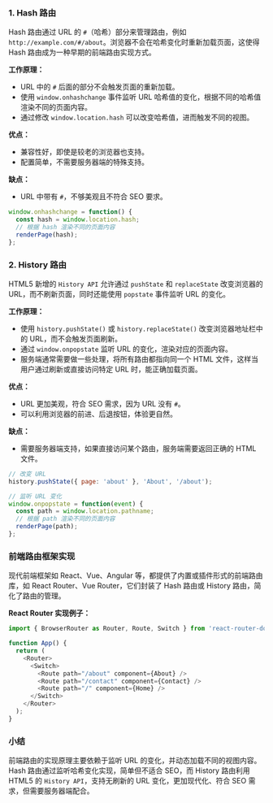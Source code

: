 
### 1. **Hash 路由**

Hash 路由通过 URL 的 `#`（哈希）部分来管理路由，例如 `http://example.com/#/about`。浏览器不会在哈希变化时重新加载页面，这使得 Hash 路由成为一种早期的前端路由实现方式。

**工作原理：**

- URL 中的 `#` 后面的部分不会触发页面的重新加载。
- 使用 `window.onhashchange` 事件监听 URL 哈希值的变化，根据不同的哈希值渲染不同的页面内容。
- 通过修改 `window.location.hash` 可以改变哈希值，进而触发不同的视图。

**优点：**

- 兼容性好，即使是较老的浏览器也支持。
- 配置简单，不需要服务器端的特殊支持。

**缺点：**

- URL 中带有 `#`，不够美观且不符合 SEO 要求。

```js
window.onhashchange = function() {
  const hash = window.location.hash;
  // 根据 hash 渲染不同的页面内容
  renderPage(hash);
};
```

### 2. **History 路由**

HTML5 新增的 `History API` 允许通过 `pushState` 和 `replaceState` 改变浏览器的 URL，而不刷新页面，同时还能使用 `popstate` 事件监听 URL 的变化。

**工作原理：**

- 使用 `history.pushState()` 或 `history.replaceState()` 改变浏览器地址栏中的 URL，而不会触发页面刷新。
- 通过 `window.onpopstate` 监听 URL 的变化，渲染对应的页面内容。
- 服务端通常需要做一些处理，将所有路由都指向同一个 HTML 文件，这样当用户通过刷新或直接访问特定 URL 时，能正确加载页面。

**优点：**

- URL 更加美观，符合 SEO 需求，因为 URL 没有 `#`。
- 可以利用浏览器的前进、后退按钮，体验更自然。

**缺点：**

- 需要服务器端支持，如果直接访问某个路由，服务端需要返回正确的 HTML 文件。

```js
// 改变 URL
history.pushState({ page: 'about' }, 'About', '/about');

// 监听 URL 变化
window.onpopstate = function(event) {
  const path = window.location.pathname;
  // 根据 path 渲染不同的页面内容
  renderPage(path);
};
```

### 前端路由框架实现

现代前端框架如 React、Vue、Angular 等，都提供了内置或插件形式的前端路由库，如 React Router、Vue Router，它们封装了 Hash 路由或 History 路由，简化了路由的管理。

**React Router 实现例子：**

```js
import { BrowserRouter as Router, Route, Switch } from 'react-router-dom';

function App() {
  return (
    <Router>
      <Switch>
        <Route path="/about" component={About} />
        <Route path="/contact" component={Contact} />
        <Route path="/" component={Home} />
      </Switch>
    </Router>
  );
}
```


### 小结

前端路由的实现原理主要依赖于监听 URL 的变化，并动态加载不同的视图内容。Hash 路由通过监听哈希变化实现，简单但不适合 SEO，而 History 路由利用 HTML5 的 `History API`，支持无刷新的 URL 变化，更加现代化、符合 SEO 需求，但需要服务器端配合。